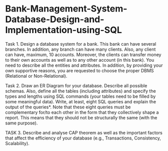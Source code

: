 # Bank-Management-System-Database-Design-and-Implementation-using-SQL

Task 1. Design a database system for a bank. This bank can have several branches. In addition, any branch can have many clients. Also, any client can have, maximum, 10 accounts. Moreover, the clients can transfer money to their own accounts as well as to any other account (in this bank). You need to describe all the entities and attributes. In addition, by providing your own supportive reasons, you are requested to choose the proper DBMS (Relational or Non-Relational).

Task 2. Draw an ER Diagram for your database. Describe all possible schemas. Also, define all the tables (including attributes) and specify the types and lengths using SQL commands (your tables need to be filled by some meaningful data). Write, at least, eight SQL queries and explain the output of the queries*. Note that these eight queries must be complementary for/to each other in the form that they collectively shape a report. This means that they should not be structurally the same (with the same purpose).

TASK 3. Describe and analyse CAP theorem as well as the important factors that affect the efficiency of your database (e.g., Transactions, Consistency, Scalability). 
